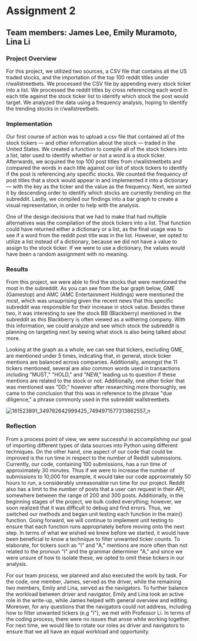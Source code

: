 # Assignment 2 

## Team members: James Lee, Emily Muramoto, Lina Li 

### Project Overview
For this project, we utilized two sources, a CSV file that contains all the US traded stocks, and the importation of the top 100 reddit titles under r/wallstreetbets. We processed the CSV file by appending every stock ticker into a list. We processed the reddit titles by cross referencing each word in each title against the stock ticker list to identify which stock the post would target. We analyzed the data using a frequency analysis, hoping to identify the trending stocks in r/wallstreetbets. 

### Implementation 
Our first course of action was to upload a csv file that contained all of the stock tickers —  and other information about the stock — traded in the United States. We created a function to compile all of the stock tickers into a list, later used to identify whether or not a word is a stock ticker. Afterwards, we acquired the top 100 post titles from r/wallstreetbets and compared the words in each title against our list of stock tickers to identify if the post is referencing any specific stocks. We counted the frequency of post titles that a stock would appear in and implemented it into a dictionary — with the key as the ticker and the value as the frequency. Next, we sorted it by descending order to identify which stocks are currently trending on the subreddit. Lastly, we compiled our findings into a bar graph to create a visual representation, in order to help with the analysis. 


One of the design decisions that we had to make that had multiple alternatives was the compilation of the stock tickers into a list. That function could have returned either a dictionary or a list, as the final usage was to see if a word from the reddit post title was in the list. However, we opted to utilize a list instead of a dictionary, because we did not have a value to assign to the stock ticker. If we were to use a dictionary, the values would have been a random assignment with no meaning. 

### Results
From this project, we were able to find the stocks that were mentioned the most in the subreddit. As you can see from the bar graph below, GME (Gamestop) and AMC (AMC Entertainment Holdings) were mentioned the most, which was unsuprising given the recent news that this specific subreddit was responsible for their increase in stock value. Besides these two, it was interesting to see the stock BB (Blackberry) mentioned in the subreddit as this Blackberry is often viewed as a withering company. With this information, we could analyze and see which stock the subreddit is planning on targeting next by seeing what stock is also being talked about more. 


Looking at the graph as a whole, we can see that tickers, excluding GME, are mentioned under 5 times, indicating that, in general, stock ticker mentions are balanced across companies. Additionally, amongst the 11 tickers mentioned, several are also common words used in transactions including "MUST," "HOLD," and "NEW," leading us to question if these mentions are related to the stock or not. Additionally, one other ticker that was mentioned was "DD;" however after researching more thoroughly, we came to the conclusion that this was in reference to the phrase "due diligence," a phrase commonly used in the subreddit wallstreetbets.



![161523891_349782642999425_7494971577313862557_n](https://user-images.githubusercontent.com/77700744/111401041-e6332b80-869e-11eb-9a5d-63de52bd9b9b.png)

### Reflection

From a process point of view, we were successful in accomplishing our goal of importing different types of data sources into Python using different techniques. On the other hand, one aspect of our code that could be improved is the run time in respect to the number of Reddit submissions. Currently, our code, containing 100 submissions, has a run time of approximately 30 minutes. Thus if we were to increase the number of submissions to 10,000 for example, it would take our code approximately 50 hours to run, a considerably unreasonable run time for our project. Reddit also has a limit to the number of posts that a user can request in their API, somewhere between the range of 200 and 300 posts. Additionally, in the beginning stages of the project, we bulk coded everything; however, we soon realized that it was difficult to debug and find errors. Thus, we switched our methods and began unit testing each function in the main() function. Going forward, we will continue to implement unit testing to ensure that each function runs appropriately before moving onto the next step. In terms of what we wished we knew before we started, it would have been beneficial to know a technique to filter unwanted ticker counts. To elaborate, for tickers such as "I" and "A," mentions are more often than not related to the pronoun "I" and the grammar determiner "A," and since we were unsure of how to isolate these, we opted to omit these tickers in our analysis.

For our team process, we planned and also executed the work by task. For the code, one member, James, served as the driver, while the remaining two members, Emily and Lina, served as the navigators. To further balance the workload between driver and navigator, Emily and Lina took an active role in the write-up, while James helped with general overview and editing. Moreover, for any questions that the navigators could not address, including how to filter unwanted tickers (e.g "I"), we met with Professor Li. In terms of the coding process, there were no issues that arose while working together. For next time, we would like to rotate our roles as driver and navigators to ensure that we all have an equal workload and opportunity. 
